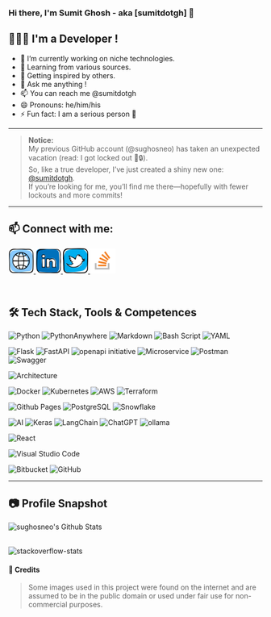 ### Hi there, I'm Sumit Ghosh - aka [sumitdotgh] 👋

## 👨🏻‍💻 I'm a Developer !

- 🔭 I’m currently working on niche technologies.
- 🌱 Learning from various sources.
- 👯 Getting inspired by others.
- 💬 Ask me anything !
- 📫 You can reach me @sumitdotgh
- 😄 Pronouns: he/him/his
- ⚡ Fun fact: I am a serious person 🤣

---

> **Notice:**  
> My previous GitHub account (@sughosneo) has taken an unexpected vacation (read: I got locked out 🚪🔒).  
> So, like a true developer, I’ve just created a shiny new one: [@sumitdotgh](https://github.com/sumitdotgh).  
> If you’re looking for me, you’ll find me there—hopefully with fewer lockouts and more commits!

---

## 📫 Connect with me:

<p align="left">
<a href="https://sughosneo.github.io/blogs/">
  <img height="50" src="images/blog.png"/>
</a>
<a href="https://www.linkedin.com/in/sumitgh07/">
  <img height="50" src="images/linked-in.png"/>
</a>
<a href="https://twitter.com/sumitgh07">
  <img height="50" src="images/twitter.png"/>
</a>
<a href="https://stackoverflow.com/users/7780215/sumit-ghosh">
  <img height="50" src="images/stack-overflow.png"/>
</a>
</p>

<br />

## 🛠️ Tech Stack, Tools & Competences

![Python](https://img.shields.io/badge/Python-3776AB?style=for-the-badge&logo=python&logoColor=white)
![PythonAnywhere](https://img.shields.io/badge/pythonanywhere-%232F9FD7.svg?style=for-the-badge&logo=pythonanywhere&logoColor=151515)
![Markdown](https://img.shields.io/badge/markdown-%23000000.svg?style=for-the-badge&logo=markdown&logoColor=white)
![Bash Script](https://img.shields.io/badge/bash_script-%23121011.svg?style=for-the-badge&logo=gnu-bash&logoColor=white)
![YAML](https://img.shields.io/badge/yaml-%23ffffff.svg?style=for-the-badge&logo=yaml&logoColor=151515)

![Flask](https://img.shields.io/badge/flask-%23000.svg?style=for-the-badge&logo=flask&logoColor=white)
![FastAPI](https://img.shields.io/badge/FastAPI-009688?style=for-the-badge&logo=fastapi&logoColor=white)
![openapi initiative](https://img.shields.io/badge/openapiinitiative-%23000000.svg?style=for-the-badge&logo=openapiinitiative&logoColor=white)
![Microservice](https://img.shields.io/badge/Microservice-4CAF50?style=for-the-badge&logo=vercel&logoColor=white)
![Postman](https://img.shields.io/badge/Postman-FF6C37?style=for-the-badge&logo=postman&logoColor=white)
![Swagger](https://img.shields.io/badge/-Swagger-%23Clojure?style=for-the-badge&logo=swagger&logoColor=white)

![Architecture](https://img.shields.io/badge/Architecture-607D8B?style=for-the-badge&logo=codeforces&logoColor=white)

![Docker](https://img.shields.io/badge/Docker-2496ED?style=for-the-badge&logo=docker&logoColor=white)
![Kubernetes](https://img.shields.io/badge/Kubernetes-326CE5?style=for-the-badge&logo=kubernetes&logoColor=white)
![AWS](https://img.shields.io/badge/AWS-%23FF9900.svg?style=for-the-badge&logo=amazon-aws&logoColor=white)
![Terraform](https://img.shields.io/badge/terraform-%235835CC.svg?style=for-the-badge&logo=terraform&logoColor=white)

![Github Pages](https://img.shields.io/badge/github%20pages-121013?style=for-the-badge&logo=github&logoColor=white)
![PostgreSQL](https://img.shields.io/badge/PostgreSQL-4169E1?style=for-the-badge&logo=postgresql&logoColor=white)
![Snowflake](https://img.shields.io/badge/Snowflake-56B9EB?style=for-the-badge&logo=snowflake&logoColor=white)

![AI](https://img.shields.io/badge/AI-1E88E5?style=for-the-badge&logo=openai&logoColor=white)
![Keras](https://img.shields.io/badge/Keras-%23D00000.svg?style=for-the-badge&logo=Keras&logoColor=white)
![LangChain](https://img.shields.io/badge/LangChain-000000?style=for-the-badge&logo=langchain&logoColor=white)
![ChatGPT](https://img.shields.io/badge/chatGPT-74aa9c?style=for-the-badge&logo=openai&logoColor=white)
![ollama](https://img.shields.io/github/actions/workflow/status/octocat/hello-world/ci.yml?style=for-the-badge&logo=githubactions&logoColor=white)

![React](https://img.shields.io/badge/react-%2320232a.svg?style=for-the-badge&logo=react&logoColor=%2361DAFB)

![Visual Studio Code](https://img.shields.io/badge/Visual%20Studio%20Code-0078d7.svg?style=for-the-badge&logo=visual-studio-code&logoColor=white)


![Bitbucket](https://img.shields.io/badge/bitbucket-%230047B3.svg?style=for-the-badge&logo=bitbucket&logoColor=white)
![GitHub](https://img.shields.io/badge/github-%23121011.svg?style=for-the-badge&logo=github&logoColor=white)

---------------------
## 📷  Profile Snapshot

<img align="left" alt="sughosneo's Github Stats" src="https://github-readme-stats.vercel.app/api?username=sughosneo&count_private=true&show_icons=true&hide_border=true">

<br />
<br />

![stackoverflow-stats](https://github-stackoverflow-readme.vercel.app/?userId=7780215)


#### 📎 Credits

> Some images used in this project were found on the internet and are assumed to be in the public domain or used under fair use for non-commercial purposes.
